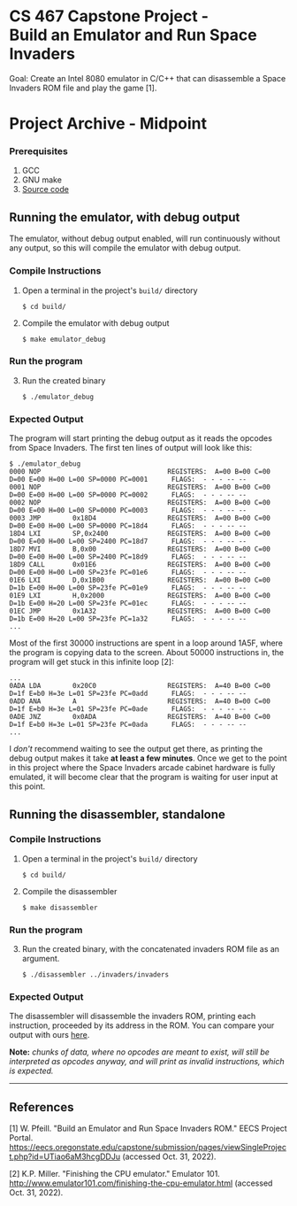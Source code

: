 # CS 467 Capstone Project - <br> Build an Emulator and Run Space Invaders

Goal: Create an Intel 8080 emulator in C/C++ that can disassemble a Space Invaders ROM file and play the game [1].

# Project Archive - Midpoint

### Prerequisites

1. GCC
2. GNU make
3. [Source code](https://github.com/jackgallivan/8080-emulator-space-invaders/releases/tag/v0.1)

## Running the emulator, with debug output

The emulator, without debug output enabled, will run continuously without any output, so this will compile the emulator with debug output. 

### Compile Instructions

1. Open a terminal in the project's `build/` directory

   ```
   $ cd build/
   ```

2. Compile the emulator with debug output

   ```
   $ make emulator_debug
   ```

### Run the program

3. Run the created binary

   ```
   $ ./emulator_debug
   ```

### Expected Output

The program will start printing the debug output as it reads the opcodes from Space Invaders. The first ten lines of output will look like this:

```
$ ./emulator_debug
0000 NOP                                REGISTERS:  A=00 B=00 C=00 D=00 E=00 H=00 L=00 SP=0000 PC=0001      FLAGS:  - - - -- --
0001 NOP                                REGISTERS:  A=00 B=00 C=00 D=00 E=00 H=00 L=00 SP=0000 PC=0002      FLAGS:  - - - -- --
0002 NOP                                REGISTERS:  A=00 B=00 C=00 D=00 E=00 H=00 L=00 SP=0000 PC=0003      FLAGS:  - - - -- --
0003 JMP        0x18D4                  REGISTERS:  A=00 B=00 C=00 D=00 E=00 H=00 L=00 SP=0000 PC=18d4      FLAGS:  - - - -- --
18D4 LXI        SP,0x2400               REGISTERS:  A=00 B=00 C=00 D=00 E=00 H=00 L=00 SP=2400 PC=18d7      FLAGS:  - - - -- --
18D7 MVI        B,0x00                  REGISTERS:  A=00 B=00 C=00 D=00 E=00 H=00 L=00 SP=2400 PC=18d9      FLAGS:  - - - -- --
18D9 CALL       0x01E6                  REGISTERS:  A=00 B=00 C=00 D=00 E=00 H=00 L=00 SP=23fe PC=01e6      FLAGS:  - - - -- --
01E6 LXI        D,0x1B00                REGISTERS:  A=00 B=00 C=00 D=1b E=00 H=00 L=00 SP=23fe PC=01e9      FLAGS:  - - - -- --
01E9 LXI        H,0x2000                REGISTERS:  A=00 B=00 C=00 D=1b E=00 H=20 L=00 SP=23fe PC=01ec      FLAGS:  - - - -- --
01EC JMP        0x1A32                  REGISTERS:  A=00 B=00 C=00 D=1b E=00 H=20 L=00 SP=23fe PC=1a32      FLAGS:  - - - -- --
...
```

Most of the first 30000 instructions are spent in a loop around 1A5F, where the program is copying data to the screen. About 50000 instructions in, the program will get stuck in this infinite loop [2]:

```
...
0ADA LDA        0x20C0                  REGISTERS:  A=40 B=00 C=00 D=1f E=b0 H=3e L=01 SP=23fe PC=0add      FLAGS:  - - - -- --
0ADD ANA        A                       REGISTERS:  A=40 B=00 C=00 D=1f E=b0 H=3e L=01 SP=23fe PC=0ade      FLAGS:  - - - -- --
0ADE JNZ        0x0ADA                  REGISTERS:  A=40 B=00 C=00 D=1f E=b0 H=3e L=01 SP=23fe PC=0ada      FLAGS:  - - - -- --
...
```

I *don't* recommend waiting to see the output get there, as printing the debug output makes it take **at least a few minutes**. Once we get to the point in this project where the Space Invaders arcade cabinet hardware is fully emulated, it will become clear that the program is waiting for user input at this point.

## Running the disassembler, standalone

### Compile Instructions

1. Open a terminal in the project's `build/` directory

   ```
   $ cd build/
   ```

2. Compile the disassembler

   ```
   $ make disassembler
   ```

### Run the program

3. Run the created binary, with the concatenated invaders ROM file as an argument.

   ```
   $ ./disassembler ../invaders/invaders
   ```

### Expected Output

The disassembler will disassemble the invaders ROM, printing each instruction, proceeded by its address in the ROM. You can compare your output with ours [here](invaders/invaders-disassembled.txt).

**Note:** *chunks of data, where no opcodes are meant to exist, will still be interpreted as opcodes anyway, and will print as invalid instructions, which is expected.*

---

## References

[1] W. Pfeill. "Build an Emulator and Run Space Invaders ROM." EECS Project Portal. https://eecs.oregonstate.edu/capstone/submission/pages/viewSingleProject.php?id=UTiao6aM3hcgDDJu (accessed Oct. 31, 2022).

[2] K.P. Miller. "Finishing the CPU emulator." Emulator 101. http://www.emulator101.com/finishing-the-cpu-emulator.html (accessed Oct. 31, 2022).

